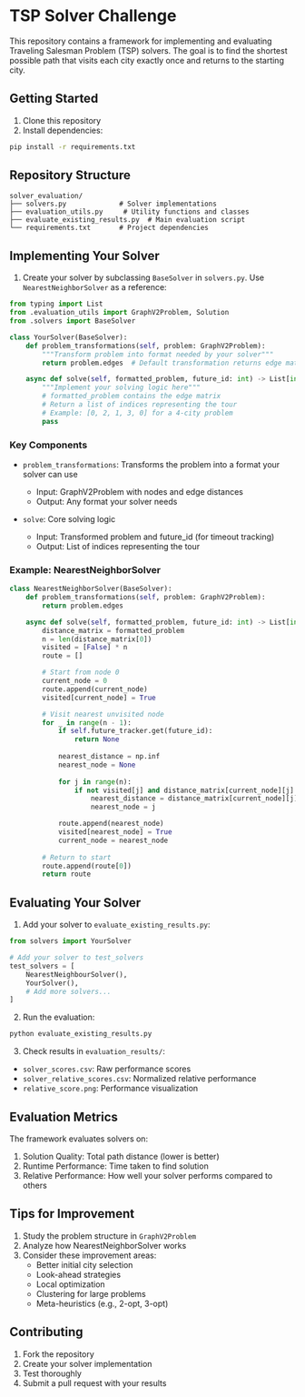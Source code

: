 # TSP Solver Challenge

This repository contains a framework for implementing and evaluating Traveling Salesman Problem (TSP) solvers. The goal is to find the shortest possible path that visits each city exactly once and returns to the starting city.

## Getting Started

1. Clone this repository
2. Install dependencies:
```bash
pip install -r requirements.txt
```

## Repository Structure

```
solver_evaluation/
├── solvers.py             # Solver implementations
├── evaluation_utils.py     # Utility functions and classes
├── evaluate_existing_results.py  # Main evaluation script
└── requirements.txt       # Project dependencies
```

## Implementing Your Solver

1. Create your solver by subclassing `BaseSolver` in `solvers.py`. Use `NearestNeighborSolver` as a reference:

```python
from typing import List
from .evaluation_utils import GraphV2Problem, Solution
from .solvers import BaseSolver

class YourSolver(BaseSolver):
    def problem_transformations(self, problem: GraphV2Problem):
        """Transform problem into format needed by your solver"""
        return problem.edges  # Default transformation returns edge matrix

    async def solve(self, formatted_problem, future_id: int) -> List[int]:
        """Implement your solving logic here"""
        # formatted_problem contains the edge matrix
        # Return a list of indices representing the tour
        # Example: [0, 2, 1, 3, 0] for a 4-city problem
        pass
```

### Key Components

- `problem_transformations`: Transforms the problem into a format your solver can use
  - Input: GraphV2Problem with nodes and edge distances
  - Output: Any format your solver needs

- `solve`: Core solving logic
  - Input: Transformed problem and future_id (for timeout tracking)
  - Output: List of indices representing the tour

### Example: NearestNeighborSolver

```python
class NearestNeighborSolver(BaseSolver):
    def problem_transformations(self, problem: GraphV2Problem):
        return problem.edges

    async def solve(self, formatted_problem, future_id: int) -> List[int]:
        distance_matrix = formatted_problem
        n = len(distance_matrix[0])
        visited = [False] * n
        route = []

        # Start from node 0
        current_node = 0
        route.append(current_node)
        visited[current_node] = True

        # Visit nearest unvisited node
        for _ in range(n - 1):
            if self.future_tracker.get(future_id):
                return None
                
            nearest_distance = np.inf
            nearest_node = None
            
            for j in range(n):
                if not visited[j] and distance_matrix[current_node][j] < nearest_distance:
                    nearest_distance = distance_matrix[current_node][j]
                    nearest_node = j

            route.append(nearest_node)
            visited[nearest_node] = True
            current_node = nearest_node
        
        # Return to start
        route.append(route[0])
        return route
```

## Evaluating Your Solver

1. Add your solver to `evaluate_existing_results.py`:

```python
from solvers import YourSolver

# Add your solver to test_solvers
test_solvers = [
    NearestNeighbourSolver(),
    YourSolver(),
    # Add more solvers...
]
```

2. Run the evaluation:
```bash
python evaluate_existing_results.py
```

3. Check results in `evaluation_results/`:
- `solver_scores.csv`: Raw performance scores
- `solver_relative_scores.csv`: Normalized relative performance
- `relative_score.png`: Performance visualization

## Evaluation Metrics

The framework evaluates solvers on:
1. Solution Quality: Total path distance (lower is better)
2. Runtime Performance: Time taken to find solution
3. Relative Performance: How well your solver performs compared to others

## Tips for Improvement

1. Study the problem structure in `GraphV2Problem`
2. Analyze how NearestNeighborSolver works
3. Consider these improvement areas:
   - Better initial city selection
   - Look-ahead strategies
   - Local optimization
   - Clustering for large problems
   - Meta-heuristics (e.g., 2-opt, 3-opt)

## Contributing

1. Fork the repository
2. Create your solver implementation
3. Test thoroughly
4. Submit a pull request with your results
